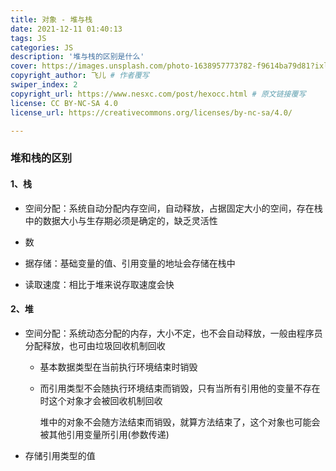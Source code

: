 ```yaml
---
title: 对象 - 堆与栈
date: 2021-12-11 01:40:13
tags: JS
categories: JS
description: '堆与栈的区别是什么'
cover: https://images.unsplash.com/photo-1638957773782-f9614ba79d81?ixlib=rb-1.2.1&ixid=MnwxMjA3fDB8MHxwaG90by1wYWdlfHx8fGVufDB8fHx8&auto=format&fit=crop&w=580&q=80
copyright_author: 飞儿 # 作者覆写
swiper_index: 2
copyright_url: https://www.nesxc.com/post/hexocc.html # 原文链接覆写
license: CC BY-NC-SA 4.0
license_url: https://creativecommons.org/licenses/by-nc-sa/4.0/

---
```


### 堆和栈的区别 ###

#### 1、栈 ####

* 空间分配：系统自动分配内存空间，自动释放，占据固定大小的空间，存在栈中的数据大小与生存期必须是确定的，缺乏灵活性
* 数

* 据存储：基础变量的值、引用变量的地址会存储在栈中
* 读取速度：相比于堆来说存取速度会快

#### 2、堆 ####

* 空间分配：系统动态分配的内存，大小不定，也不会自动释放，一般由程序员分配释放，也可由垃圾回收机制回收

  * 基本数据类型在当前执行环境结束时销毁

  * 而引用类型不会随执行环境结束而销毁，只有当所有引用他的变量不存在时这个对象才会被回收机制回收

    堆中的对象不会随方法结束而销毁，就算方法结束了，这个对象也可能会被其他引用变量所引用(参数传递)

* 存储引用类型的值